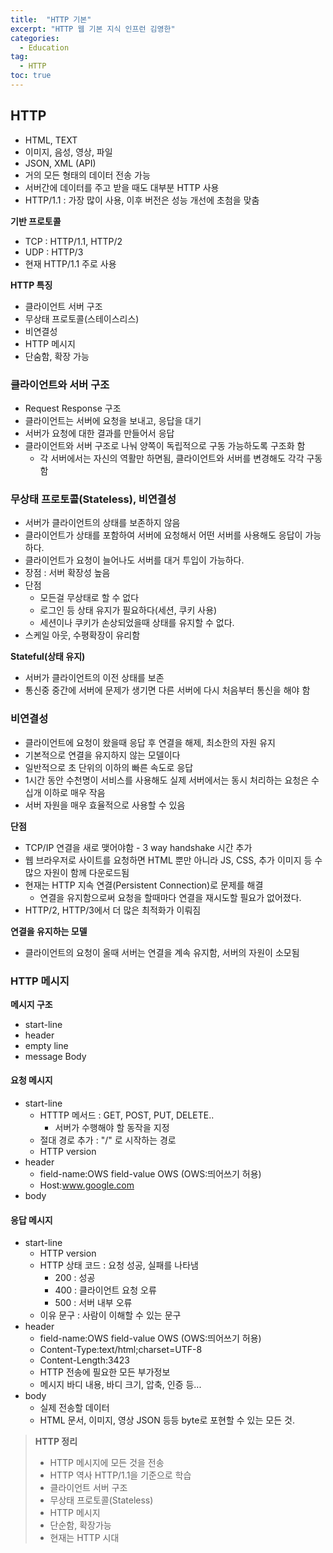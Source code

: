 ```yaml
---
title:  "HTTP 기본"
excerpt: "HTTP 웹 기본 지식 인프런 김영한"
categories:
  - Education
tag:
  - HTTP
toc: true
---
```


## HTTP
- HTML, TEXT
- 이미지, 음성, 영상, 파일
- JSON, XML (API)
- 거의 모든 형태의 데이터 전송 가능
- 서버간에 데이터를 주고 받을 때도 대부분 HTTP 사용
- HTTP/1.1 : 가장 많이 사용, 이후 버전은 성능 개선에 초첨을 맞춤

**기반 프로토콜**
- TCP : HTTP/1.1, HTTP/2
- UDP : HTTP/3
- 현재 HTTP/1.1 주로 사용

**HTTP 특징**
- 클라이언트 서버 구조
- 무상태 프로토콜(스테이스리스)
- 비연결성
- HTTP 메시지
- 단숨함, 확장 가능

### 클라이언트와 서버 구조
- Request Response 구조
- 클라이언트는 서버에 요청을 보내고, 응답을 대기
- 서버가 요청에 대한 결과를 만들어서 응답
- 클라이언트와 서버 구조로 나눠 양쪽이 독립적으로 구동 가능하도록 구조화 함
  * 각 서버에서는 자신의 역활만 하면됨, 클라이언트와 서버를 변경해도 각각 구동함

### 무상태 프로토콜(Stateless), 비연결성
- 서버가 클라이언트의 상태를 보존하지 않음
- 클라이언트가 상태를 포함하여 서버에 요청해서 어떤 서버를 사용해도 응답이 가능하다.
- 클라이언트가 요청이 늘어나도 서버를 대거 투입이 가능하다.
- 장점 : 서버 확장성 높음
- 단점
  * 모든걸 무상태로 할 수 없다
  * 로그인 등 상태 유지가 필요하다(세션, 쿠키 사용)
  * 세션이나 쿠키가 손상되었을때 상태를 유지할 수 없다.
- 스케일 아웃, 수평확장이 유리함

**Stateful(상태 유지)**
- 서버가 클라이언트의 이전 상태를 보존
- 통신중 중간에 서버에 문제가 생기면 다른 서버에 다시 처음부터 통신을 해야 함

### 비연결성
- 클라이언트에 요청이 왔을때 응답 후 연결을 해제, 최소한의 자원 유지
- 기본적으로 연결을 유지하지 않는 모델이다
- 일반적으로 초 단위의 이하의 빠른 속도로 응답
- 1시간 동안 수천명이 서비스를 사용해도 실제 서버에서는 동시 처리하는 요청은 수십개 이하로 매우 작음
- 서버 자원을 매우 효율적으로 사용할 수 있음

**단점**
- TCP/IP 연결을 새로 맺어야함 - 3 way handshake 시간 추가
- 웹 브라우저로 사이트를 요청하면 HTML 뿐만 아니라 JS, CSS, 추가 이미지 등 수많으 자원이 함께 다운로드됨
- 현재는 HTTP 지속 연결(Persistent Connection)로 문제를 해결
  * 연결을 유지함으로써 요청을 할때마다 연결을 재시도할 필요가 없어졌다.
- HTTP/2, HTTP/3에서 더 많은 최적화가 이뤄짐

**연결을 유지하는 모델**  
- 클라이언트의 요청이 올때 서버는 연결을 계속 유지함, 서버의 자원이 소모됨 


### HTTP 메시지

**메시지 구조**
- start-line
- header
- empty line
- message Body


#### 요청 메시지
- start-line
  * HTTTP 메서드 : GET, POST, PUT, DELETE..
    * 서버가 수행해야 할 동작을 지정
  * 절대 경로 추가 : "/" 로 시작하는 경로
  * HTTP version
- header
  * field-name:OWS field-value OWS (OWS:띄어쓰기 허용)
  * Host:www.google.com
- body  


#### 응답 메시지
- start-line
  * HTTP version
  * HTTP 상태 코드 : 요청 성공, 실패를 나타냄
    * 200 : 성공
    * 400 : 클라이언트 요청 오류
    * 500 : 서버 내부 오류
  * 이유 문구 : 사람이 이해할 수 있는 문구
- header
  * field-name:OWS field-value OWS (OWS:띄어쓰기 허용)
  * Content-Type:text/html;charset=UTF-8
  * Content-Length:3423
  * HTTP 전송에 필요한 모든 부가정보
  * 메시지 바디 내용, 바디 크기, 압축, 인증 등...
- body  
  * 실제 전송할 데이터
  * HTML 문서, 이미지, 영상 JSON 등등 byte로 포현할 수 있는 모든 것.

>**HTTP 정리**  
>- HTTP 메시지에 모든 것을 전송
>- HTTP 역사 HTTP/1.1을 기준으로 학습
>- 클라이언트 서버 구조
>- 무상태 프로토콜(Stateless)
>- HTTP 메시지
>- 단순함, 확장가능
>- 현재는 HTTP 시대


